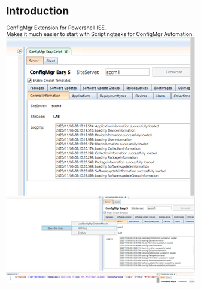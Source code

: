 # Introduction
ConfigMgr Extension for Powershell ISE.  
Makes it much easier to start with Scriptingtasks for ConfigMgr Automation.  
![ISE1](ISE_Ext1.png)
![ISE2](ISE_Ext2.png)
![ISE3](ISE_Ext3.png)

